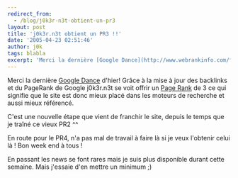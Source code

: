 ```yaml
---
redirect_from:
  - /blog/j0k3r-n3t-obtient-un-pr3
layout: post
title: 'j0k3r.n3t obtient un PR3 !!'
date: '2005-04-23 02:51:46'
author: j0k
tags: blabla
excerpt: 'Merci la dernière [Google Dance](http://www.webrankinfo.com/forums/viewtopic_26908.htm) d''hier!   Grâce à la mise à jour des backlinks et du PageRank de Google j0k3r.n3t se voit offrir un [Page Rank](http://www.webrankinfo.com/google/pagerank/pagerank.php) de 3 ce qui signifie que le site est donc mieux placé dans les moteurs de recherche et aussi mieux      ...'
---
```


Merci la dernière [Google Dance](http://www.webrankinfo.com/forums/viewtopic_26908.htm) d'hier!   Grâce à la mise à jour des backlinks et du PageRank de Google j0k3r.n3t se voit offrir un [Page Rank](http://www.webrankinfo.com/google/pagerank/pagerank.php) de 3 ce qui signifie que le site est donc mieux placé dans les moteurs de recherche et aussi mieux référencé.

C'est une nouvelle étape que vient de franchir le site, depuis le temps que je traîné ce vieux PR2 ^^

En route pour le PR4, n'a pas mal de travail à faire là si je veux l'obtenir celui là !   Bon week end à tous !

En passant les news se font rares mais je suis plus disponible durant cette semaine.   Mais j'essaie d'en mettre un minimum ;)
